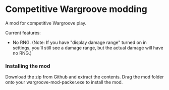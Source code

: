 # Competitive Wargroove modding
A mod for competitive Wargroove play. 

Current features: 
- No RNG. (Note: If you have "display damage range" turned on in settings, you'll still see a damage range, but the actual damage will have no RNG.)

### Installing the mod

Download the zip from Github and extract the contents. Drag the mod folder onto your wargroove-mod-packer.exe to install the mod. 

